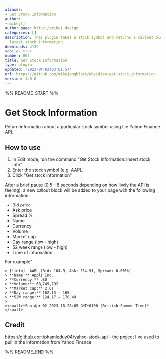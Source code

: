 ```yaml
---
aliases:
- Get Stock Information
author:
- mikejlj
author_page: https://mikej.design
categories: []
description: This plugin takes a stock symbol and returns a callout block with the
  latest stock information.
downloads: 4139
mobile: true
number: 862
title: Get Stock Information
type: plugin
updated: '2023-04-03T03:01:57'
url: https://github.com/mikejongbloet/obsidian-get-stock-information
version: 1.0.0
---
```


%% README_START %%

# Get Stock Information
Return information about a particular stock symbol using the Yahoo Finance API.

## How to use

1. In Edit mode, run the command "Get Stock Information: Insert stock info".
2. Enter the stock symbol (e.g. AAPL)
3. Click "Get stock information"

After a brief pause (0.5 - 8 seconds depending on how lively the API is feeling), a new callout block will be added to your page with the following information:

* Bid price
* Ask price
* Spread %
* Name
* Currency
* Volume
* Market cap
* Day range (low - high)
* 52 week range (low - high)
* Time of information

For example"
```
> [!info]- AAPL (Bid: 164.9, Ask: 164.91, Spread: 0.006%)
> **Name:** Apple Inc.
> **Currency:** USD
> **Volume:** 68,749,792
> **Market cap:** 2.6T
> **Day range:** 162.13 – 165
> **52W range:** 124.17 – 178.49
>
><small>*Sun Apr 02 2023 18:28:05 GMT+0100 (British Summer Time)*</small>
```

## Credit

https://github.com/phamleduy04/yahoo-stock-api - the project I've used to pull in the information from Yahoo Finance


%% README_END %%